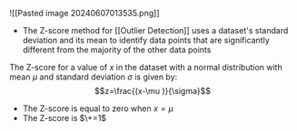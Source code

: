 ![[Pasted image 20240607013535.png]]
- The Z-score method for [[Outlier Detection]] uses a dataset's standard deviation and its mean to identify data points that are significantly different from the majority of the other data points

The Z-score for a value of $x$ in the dataset with a normal distribution with mean $\mu$ and standard deviation $\sigma$ is given by:
$$z=\frac{(x-\mu )}{\sigma}$$
- The Z-score is equal to zero when $x=\mu$
- The Z-score is $\+=1$
